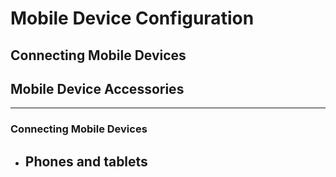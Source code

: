 # Mobile Device Configuration
## Connecting Mobile Devices
## Mobile Device Accessories

---
### Connecting Mobile Devices
- Phones and tablets
	- 